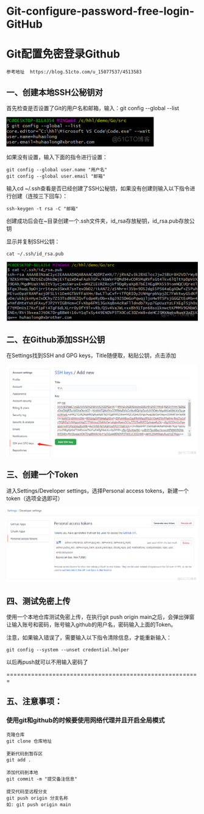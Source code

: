 # Git-configure-password-free-login-GitHub
# **Git配置免密登录Github**

```
参考地址  https://blog.51cto.com/u_15077537/4513583
```



## 一、创建本地SSH公秘钥对

首先检查是否设置了Git的用户名和邮箱，输入：git config --global --list

![Git配置免密登录Github_github](README.assets/watermark,size_16,text_QDUxQ1RP5Y2a5a6i,color_FFFFFF,t_30,g_se,x_10,y_10,shadow_20,type_ZmFuZ3poZW5naGVpdGk=.png)

如果没有设置，输入下面的指令进行设置：

```
git config --global user.name "用户名"
git config --global user.email "邮箱"
```

输入cd ~/.ssh查看是否已经创建了SSH公秘钥，如果没有创建则输入以下指令进行创建（连按三下回车）：

```
ssh-keygen -t rsa -C "邮箱"
```

创建成功后会在~目录创建一个.ssh文件夹，id_rsa存放秘钥，id_rsa.pub存放公钥

显示并复制SSH公钥：

```
cat ~/.ssh/id_rsa.pub
```

![Git配置免密登录Github_git_02](README.assets/watermark,size_16,text_QDUxQ1RP5Y2a5a6i,color_FFFFFF,t_30,g_se,x_10,y_10,shadow_20,type_ZmFuZ3poZW5naGVpdGk=-16550106444994.png)



## 二、在Github添加SSH公钥
在Settings找到SSH and GPG keys，Title随便取，粘贴公钥，点击添加

![Git配置免密登录Github_github_03](README.assets/watermark,size_16,text_QDUxQ1RP5Y2a5a6i,color_FFFFFF,t_30,g_se,x_10,y_10,shadow_20,type_ZmFuZ3poZW5naGVpdGk=-16550106922277.png)

## 三、创建一个Token
进入Settings/Developer settings，选择Personal access tokens，新建一个token（选项全选即可）

![Git配置免密登录Github_其他_04](README.assets/watermark,size_16,text_QDUxQ1RP5Y2a5a6i,color_FFFFFF,t_30,g_se,x_10,y_10,shadow_20,type_ZmFuZ3poZW5naGVpdGk=-165501071544410.png)

## 四、测试免密上传

使用一个本地仓库测试免密上传，在执行git push origin main之后，会弹出弹窗让输入账号和密码，账号输入github的用户名，密码输入上面的Token。

注意，如果输入错误了，需要输入以下指令清除信息，才能重新输入：

```
git config --system --unset credential.helper
```

以后再push就可以不用输入密码了

=======================================================

## 五、注意事项：

### 使用git和github的时候要使用网络代理并且开启全局模式

```
克隆仓库
git clone 仓库地址

更新代码到暂存区
git add .

添加代码到本地
git commit -m "提交备注信息"

提交代码至远程分支
git push origin 分支名称
如: git push origin main
```

